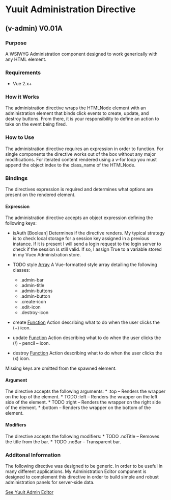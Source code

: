 # Yuuit Administration Directive 
## (v-admin) V0.01A
### Purpose
A WSIWYG Administration component designed to work generically with any HTML element.
### Requirements
* Vue 2.x+
### How it Works
The administration directive wraps the HTMLNode element with an administration element that binds click events to create, update, and destroy buttons. From there, it is your responsibility to define an action to take on the event being fired.
### How to Use
The administration directive requires an expression in order to function. For single components the directive works out of the box without any major modifications. For iterated content rendered using a v-for loop you must append the object index to the class_name of the HTMLNode.
### Bindings
The directives expression is required and determines what options are present on the rendered element.
#### Expression
The administration directive accepts an object expression defining the following keys:
* isAuth [Boolean]
Determines if the directive renders. My typical strategy is to check local storage for a session key assigned in a previous instance. If it is present I will send a login request to the login server to check if the session is still valid. If so, I assign True to a variable stored in my Vuex Administration store.

* TODO style [Array](Optional)
A Vue-formatted style array detailing the following classes:
  * .admin-bar
  * .admin-title
  * .admin-buttons
  * .admin-button
  * .create-icon
  * .edit-icon
  * .destroy-icon
* create [Function](Optional) 
Action describing what to do when the user clicks the (+) icon.
* update [Function](Optional) 
Action describing what to do when the user clicks the (/) - pencil – icon.
* destroy [Function](Optional) 
Action describing what to do when the user clicks the (x) icon.

Missing keys are omitted from the spawned element.
#### Argument
The directive accepts the following arguments:
	* :top – Renders the wrapper on the top of the element.
	* TODO :left – Renders the wrapper on the left side of the element.
	* TODO :right – Renders the wrapper on the right side of the element.
	* :bottom – Renders the wrapper on the bottom of the element.
#### Modifiers
The directive accepts the following modifiers:
	* TODO .noTitle – Removes the title from the bar.
	* TODO .noBar – Transparent bar.
### Additonal Information
The following directive was designed to be generic. In order to be useful in many different applications. My Administration Editor component is designed to complement this directive in order to build simple and robust administration panels for server-side data.

[See Yuuit Admin Editor](http://github.com/gitrojones/YuuitAdminEditor)
